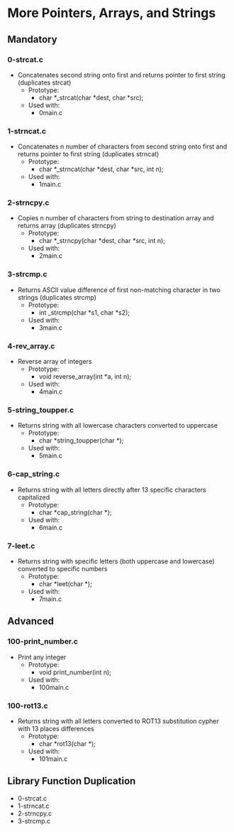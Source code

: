# More Pointers, Arrays, and Strings

## Mandatory

### 0-strcat.c
- Concatenates second string onto first and returns pointer to first string (duplicates strcat)
    - Prototype:
        - char *_strcat(char *dest, char *src);
    - Used with:
        - 0main.c

### 1-strncat.c
- Concatenates n number of characters from second string onto first and returns pointer to first string (duplicates strncat)
    - Prototype:
        - char *_strncat(char *dest, char *src, int n);
    - Used with:
        - 1main.c

### 2-strncpy.c
- Copies n number of characters from string to destination array and returns array (duplicates strncpy)
    - Prototype:
        - char *_strncpy(char *dest, char *src, int n);
    - Used with:
        - 2main.c

### 3-strcmp.c
- Returns ASCII value difference of first non-matching character in two strings (duplicates strcmp)
    - Prototype:
        - int _strcmp(char *s1, char *s2);
    - Used with:
        - 3main.c

### 4-rev_array.c
- Reverse array of integers
    - Prototype:
        - void reverse_array(int *a, int n);
    - Used with:
        - 4main.c

### 5-string_toupper.c
- Returns string with all lowercase characters converted to uppercase
    - Prototype:
        - char *string_toupper(char *);
    - Used with:
        - 5main.c

### 6-cap_string.c
- Returns string with all letters directly after 13 specific characters capitalized
    - Prototype:
        - char *cap_string(char *);
    - Used with:
        - 6main.c

### 7-leet.c
- Returns string with specific letters (both uppercase and lowercase) converted to specific numbers
    - Prototype:
        - char *leet(char *);
    - Used with:
        - 7main.c

## Advanced


### 100-print_number.c
- Print any integer
    - Prototype:
        - void print_number(int n);
    - Used with:
        - 100main.c

### 100-rot13.c
- Returns string with all letters converted to ROT13 substitution cypher with 13 places differences
    - Prototype:
        - char *rot13(char *);
    - Used with:
        - 101main.c

## Library Function Duplication

- 0-strcat.c
- 1-strncat.c
- 2-strncpy.c
- 3-strcmp.c
